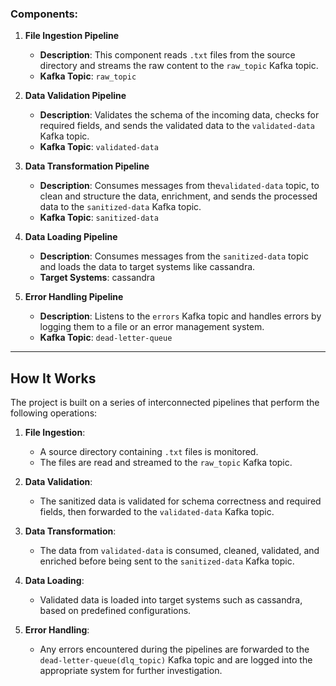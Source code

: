 ### Components:

1. **File Ingestion Pipeline**
    - **Description**: This component reads `.txt` files from the source directory and streams the raw content to the
      `raw_topic` Kafka topic.
    - **Kafka Topic**: `raw_topic`


2. **Data Validation Pipeline**
    - **Description**: Validates the schema of the incoming data, checks for required fields, and sends the validated
      data to the `validated-data` Kafka topic.
    - **Kafka Topic**: `validated-data`


3. **Data Transformation Pipeline**
    - **Description**: Consumes messages from the`validated-data` topic, to clean and structure the data,
      enrichment, and sends the processed data to the `sanitized-data` Kafka topic.
    - **Kafka Topic**: `sanitized-data`


4. **Data Loading Pipeline**
    - **Description**: Consumes messages from the `sanitized-data` topic and loads the data to target systems like
      cassandra.
    - **Target Systems**: cassandra

5. **Error Handling Pipeline**
    - **Description**: Listens to the `errors` Kafka topic and handles errors by logging them to a file or an error
      management system.
    - **Kafka Topic**: `dead-letter-queue`

---

## How It Works

The project is built on a series of interconnected pipelines that perform the following operations:

1. **File Ingestion**:
    - A source directory containing `.txt` files is monitored.
    - The files are read and streamed to the `raw_topic` Kafka topic.

2. **Data Validation**:
    - The sanitized data is validated for schema correctness and required fields, then forwarded to the `validated-data`
      Kafka topic.

3. **Data Transformation**:
    - The data from `validated-data` is consumed, cleaned, validated, and enriched before being sent to the
      `sanitized-data` Kafka topic.


4. **Data Loading**:
    - Validated data is loaded into target systems such as cassandra, based on predefined
      configurations.

5. **Error Handling**:
    - Any errors encountered during the pipelines are forwarded to the `dead-letter-queue(dlq_topic)` Kafka topic and
      are logged
      into the appropriate system for further investigation.








